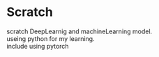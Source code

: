 # Scratch
scratch DeepLearnig and machineLearning model.  
useing python for my learning.  
include using pytorch

